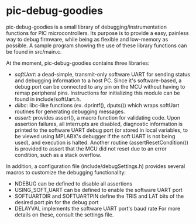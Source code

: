 # pic-debug-goodies #

pic-debug-goodies is a small library of debugging/instrumentation functions for PIC microcontrollers.
Its purpose is to provide a easy, painless way to debug firmware, while being as 
flexible and low-memory as possible. A sample program showing the use of these library functions can be found in src/main.c.

At the moment, pic-debug-goodies contains three libraries:

* *softUart*: a dead-simple, transmit-only software UART for sending status and debugging information to a host PC. Since
it's software-based, a debug port can be connected to any pin on the MCU without having to remap peripheral pins.
Instructions for initializing this module can be found in include/softUart.h.
* *dlibc*: libc-like functions (ex. dprintf(), dputs()) which wraps softUart routines for generating debugging messages. 
* *assert*: provides assert(), a macro function for validating code. Upon assertion failures, all interrupts are disabled,
diagnostic information is printed to the software UART debug port (or stored in local variables, to be viewed using
MPLABX's debugger if the soft UART is not being used), and execution is halted. Another routine (assertResetCondition())
is provided to assert that the MCU did not reset due to an error condition, such as a stack overflow.

In addition, a configuration file (include/debugSettings.h) provides several macros to
customize the debugging functionality:
* NDEBUG can be defined to disable all assertions
* USING_SOFT_UART can be defined to enable the software UART port
* SOFTUARTDIR and SOFTUARTPIN define the TRIS and LAT bits of the desired port pin
for the debug port
* DELAYVAL implements the software UART port's baud rate
For more details on these, consult the settings file.

